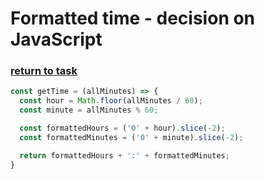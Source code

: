 # Formatted time - decision on JavaScript

### [return to task](README.md)

```javascript
const getTime = (allMinutes) => {
  const hour = Math.floor(allMinutes / 60);
  const minute = allMinutes % 60;

  const formattedHours = ('0' + hour).slice(-2);
  const formattedMinutes = ('0' + minute).slice(-2);

  return formattedHours + ':' + formattedMinutes;
}
```
